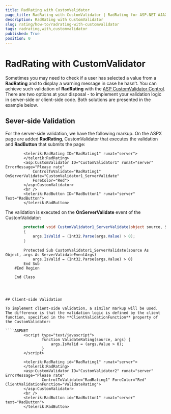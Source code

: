 ```yaml
---
title: RadRating with CustomValidator
page_title: RadRating with CustomValidator | RadRating for ASP.NET AJAX Documentation
description: RadRating with CustomValidator
slug: rating/how-to/radrating-with-customvalidator
tags: radrating,with,customvalidator
published: True
position: 0
---
```


# RadRating with CustomValidator



Sometimes you may need to check if a user has selected a value from a **RadRating** and to display a warning message in case he hasn’t. You can achieve such validation of **RadRating** with the	[ASP CustomValidator Control](http://msdn.microsoft.com/en-us/library/9eee01cx%28v=vs.71%29.aspx). There are two options at your disposal - to implement your validation logic in server-side or client-side code. Both solutions are presented in the example below.

## Sever-side Validation

For the server-side validation, we have the following markup. On the ASPX page are added **RadRating**, CustomValidator that executes the validation and **RadButton** that submits the page:

````ASPNET
	    <telerik:RadRating ID="RadRating1" runat="server">
		</telerik:RadRating>
		<asp:CustomValidator ID="CustomValidator1" runat="server" ErrorMessage="Please rate"
			ControlToValidate="RadRating1" OnServerValidate="CustomValidator1_ServerValidate"
			ForeColor="Red">
		</asp:CustomValidator>
		<br />
		<telerik:RadButton ID="RadButton1" runat="server" Text="RadButton">
		</telerik:RadButton>
````



The validation is executed on the **OnServerValidate** event of the CustomValidator:



````C#
		protected void CustomValidator1_ServerValidate(object source, ServerValidateEventArgs args)
		{
			args.IsValid = (Int32.Parse(args.Value) > 0);
		}
````
````VB
		Protected Sub CustomValidator1_ServerValidate(source As Object, args As ServerValidateEventArgs)
			args.IsValid = (Int32.Parse(args.Value) > 0)
		End Sub
	#End Region
	
	End Class




## Client-side Validation

To implement client-side validation, a similar markup will be used. The difference is that the validation logic is defined by the client function, specified in the **ClientValidationFunction** property of the CustomValidator:

````ASPNET
		<script type="text/javascript">
				function ValidateRating(source, args) {
					args.IsValid = (args.Value > 0);
				}
		</script>
	
		<telerik:RadRating id="RadRating1" runat="server">
		</telerik:RadRating>
		<asp:CustomValidator ID="CustomValidator2" runat="server" ErrorMessage="Please rate"
				ControlToValidate="RadRating1" ForeColor="Red" ClientValidationFunction="ValidateRating">
		</asp:CustomValidator>
		<br />
		<telerik:RadButton id="RadButton1" runat="server" text="RadButton">
		</telerik:RadButton>
````


